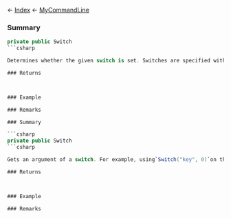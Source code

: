 ← [Index](Api-Index) ← [MyCommandLine](VRage.Game.ModAPI.Ingame.Utilities.MyCommandLine)

### Summary

```csharp
private public Switch
```csharp

Determines whether the given switch is set. Switches are specified without their prefixed hyphen.

### Returns



### Example

### Remarks

### Summary

```csharp
private public Switch
```csharp

Gets an argument of a switch. For example, using`Switch("key", 0)`on the command line`someOtherArgument -key value`will return`value`.

### Returns



### Example

### Remarks

